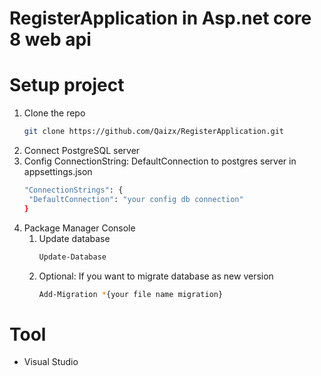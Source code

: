 # RegisterApplication in Asp.net core 8 web api

# Setup project
1. Clone the repo
   ```sh
   git clone https://github.com/Qaizx/RegisterApplication.git
   ```
2. Connect PostgreSQL server
3. Config ConnectionString: DefaultConnection to postgres server in appsettings.json
   ```sh
   "ConnectionStrings": {
    "DefaultConnection": "your config db connection"
   }
   ```
5. Package Manager Console
   1. Update database
      ```sh
      Update-Database
      ```
   2. Optional: If you want to migrate database as new version
       ```sh
       Add-Migration *{your file name migration}
       ```

# Tool
- Visual Studio

